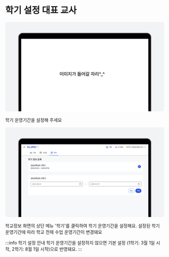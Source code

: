 # 학기 설정 <Badge type="tip">대표 교사</Badge>

![이미지](./img/example.png)
<p></p>
학기 운영기간을 설정해 주세요

![학기 운영기간 설정](./img/semesteradd.png)
<p></p>
학교정보 화면의 상단 메뉴 '학기'를 클릭하여 학기 운영기간을 설정해요.
설정된 학기 운영기간에 따라 학교 전체 수업 운영기간이 변경돼요

:::info 학기 설정 안내
학기 운영기간을 설정하지 않으면 기본 설정 (1학기: 3월 1일 시작, 2학기: 8월 1일 시작)으로 반영돼요.
:::
